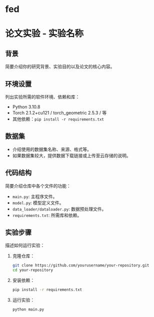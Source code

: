 # fed

# 论文实验 - 实验名称

## 背景
简要介绍你的研究背景、实验目的以及论文的核心内容。

## 环境设置
列出实验所需的软件环境、依赖和库：
- Python 3.10.8
- Torch 2.1.2+cu121 / torch_geometric 2.5.3 /  等
- 其他依赖：`pip install -r requirements.txt`

## 数据集
- 介绍使用的数据集名称、来源、格式等。
- 如果数据集较大，提供数据下载链接或上传至云存储的说明。

## 代码结构
简要介绍仓库中各个文件的功能：
- `main.py`: 主程序文件。
- `model.py`: 模型定义文件。
- `data_loader/dataloader.py`: 数据预处理文件。
- `requirements.txt`: 所需库和依赖。
  
## 实验步骤
描述如何运行实验：
1. 克隆仓库：
   ```bash
   git clone https://github.com/yourusername/your-repository.git
   cd your-repository
2. 安装依赖：
   ```bash
   pip install -r requirements.txt
3. 运行实验：
   ```bash
   python main.py


